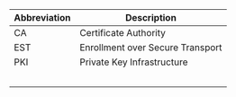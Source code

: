 
|Abbreviation|Description|
|------------|-----------|
|CA|Certificate Authority|
|EST|Enrollment over Secure Transport|
|PKI|Private Key Infrastructure|
|||
|||
|||
|||
|||
